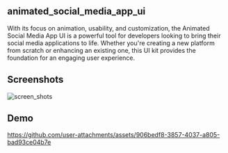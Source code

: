 
## animated_social_media_app_ui
 With its focus on animation, usability, and customization, the Animated Social Media App UI is a powerful tool for developers looking to bring their social media applications to life. Whether you're creating a new platform from scratch or enhancing an existing one, this UI kit provides the foundation for an engaging user experience.

## Screenshots
![screen_shots](https://github.com/user-attachments/assets/0cf9cb6a-448b-40f6-9741-a51e7a03d767)

## Demo

https://github.com/user-attachments/assets/906bedf8-3857-4037-a805-bad93ce04b7e

